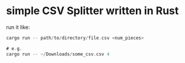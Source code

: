 # simple CSV Splitter written in Rust 

run it like: 
```rust
cargo run -- path/to/directory/file.csv <num_pieces>

# e.g. 
cargo run -- ~/Downloads/some_csv.csv 4
```
